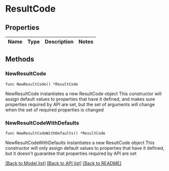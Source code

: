 # ResultCode

## Properties

Name | Type | Description | Notes
------------ | ------------- | ------------- | -------------

## Methods

### NewResultCode

`func NewResultCode() *ResultCode`

NewResultCode instantiates a new ResultCode object
This constructor will assign default values to properties that have it defined,
and makes sure properties required by API are set, but the set of arguments
will change when the set of required properties is changed

### NewResultCodeWithDefaults

`func NewResultCodeWithDefaults() *ResultCode`

NewResultCodeWithDefaults instantiates a new ResultCode object
This constructor will only assign default values to properties that have it defined,
but it doesn't guarantee that properties required by API are set


[[Back to Model list]](../README.md#documentation-for-models) [[Back to API list]](../README.md#documentation-for-api-endpoints) [[Back to README]](../README.md)


